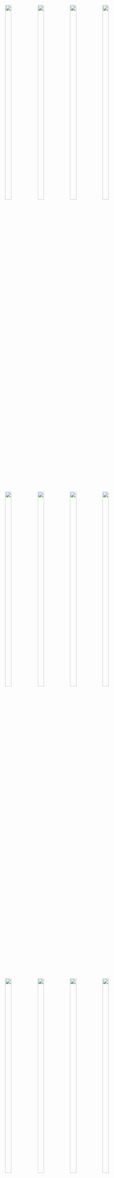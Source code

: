 <p>
  
  <img src = "https://github.com/smitgopani15/shoppingmalladmin_getx_fb/assets/125651843/916fbbf0-c654-4a86-9231-c11cf720ad0c" width=20% height=40%>
  <img src = "https://github.com/smitgopani15/shoppingmalladmin_getx_fb/assets/125651843/1a638921-4d4f-4d22-80ea-94a8d81c99a3" width=20% height=40%>
  <img src = "https://github.com/smitgopani15/shoppingmalladmin_getx_fb/assets/125651843/d2d98d17-d597-4f82-a316-0c5c59bbcfc0" width=20% height=40%>
  <img src = "https://github.com/smitgopani15/shoppingmalladmin_getx_fb/assets/125651843/e0f6eedd-02c9-49b0-828e-deb47294d482" width=20% height=40%>
  <img src = "https://github.com/smitgopani15/shoppingmalladmin_getx_fb/assets/125651843/48b658fd-200f-4528-be9f-0b8abf60b477" width=20% height=40%>
  <img src = "https://github.com/smitgopani15/shoppingmalladmin_getx_fb/assets/125651843/a2730e6e-2872-48c2-8ccc-d68ae25c205b" width=20% height=40%>
  <img src = "https://github.com/smitgopani15/shoppingmalladmin_getx_fb/assets/125651843/6855a593-b298-49b0-819a-0543792bd8ed" width=20% height=40%>
  <img src = "https://github.com/smitgopani15/shoppingmalladmin_getx_fb/assets/125651843/5b0aca74-ca73-4226-915c-bd22837a3599" width=20% height=40%>
  <img src = "https://github.com/smitgopani15/shoppingmalladmin_getx_fb/assets/125651843/ca66a39c-2498-4f0c-b0fe-7a3c57b55c76" width=20% height=40%>
  <img src = "https://github.com/smitgopani15/shoppingmalladmin_getx_fb/assets/125651843/8bf3f3d7-614b-4ec8-b12a-3f5905c7de73" width=20% height=40%>
  <img src = "https://github.com/smitgopani15/shoppingmalladmin_getx_fb/assets/125651843/1980aa9b-0e5c-4a7d-9017-c9146801598a" width=20% height=40%>
  <img src = "https://github.com/smitgopani15/shoppingmalladmin_getx_fb/assets/125651843/20a991e9-b17d-4706-8fd3-3bfc80db99ff" width=20% height=40%>
  <img src = "https://github.com/smitgopani15/shoppingmalladmin_getx_fb/assets/125651843/9ecf849e-7bef-437f-8147-f704bbe70b4d" width=20% height=40%>
  <img src = "https://github.com/smitgopani15/shoppingmalladmin_getx_fb/assets/125651843/556ab31e-5cc6-4eb2-a1e7-292dc186dce3" width=20% height=40%>
  <img src = "https://github.com/smitgopani15/shoppingmalladmin_getx_fb/assets/125651843/694c4451-959d-46cc-be38-8d255c4d8c29" width=20% height=40%>
  <img src = "https://github.com/smitgopani15/shoppingmalladmin_getx_fb/assets/125651843/afd9bdd4-1973-4ed3-97d8-0edf7768353b" width=20% height=40%>
  <img src = "https://github.com/smitgopani15/shoppingmalladmin_getx_fb/assets/125651843/ddca06f6-2530-4bc6-8b3b-b4ef54d78901" width=100% height=100%>
  <img src = "https://github.com/smitgopani15/shoppingmalladmin_getx_fb/assets/125651843/b754283d-62f2-4637-a96f-6da093ac2cfd" width=100% height=100%>

</p>
